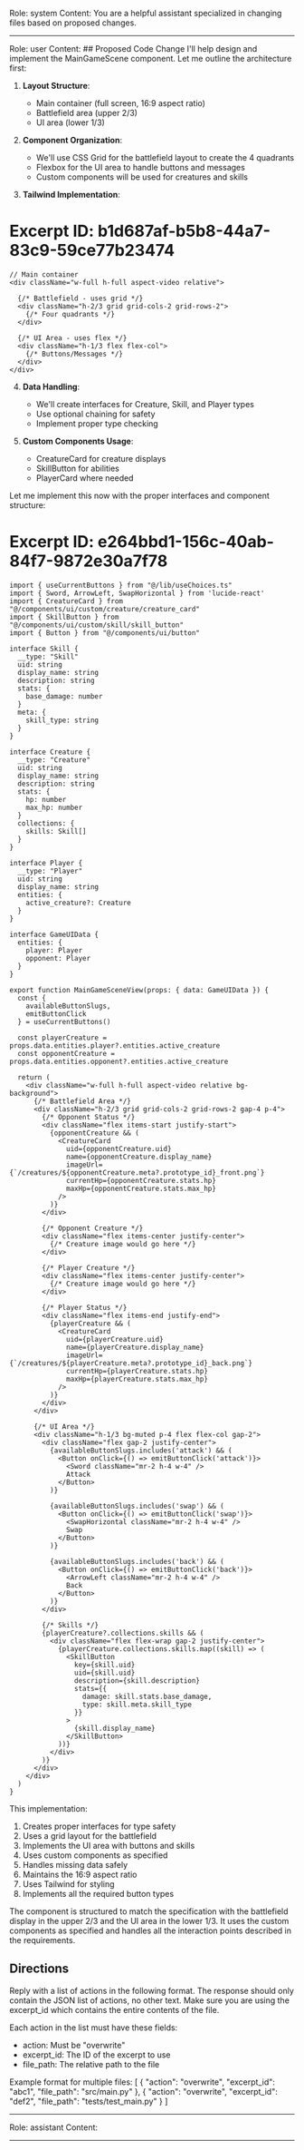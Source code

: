 Role: system
Content: You are a helpful assistant specialized in changing files based on proposed changes.
__________________
Role: user
Content: ## Proposed Code Change
I'll help design and implement the MainGameScene component. Let me outline the architecture first:

1. **Layout Structure**:
   - Main container (full screen, 16:9 aspect ratio)
   - Battlefield area (upper 2/3)
   - UI area (lower 1/3)

2. **Component Organization**:
   - We'll use CSS Grid for the battlefield layout to create the 4 quadrants
   - Flexbox for the UI area to handle buttons and messages
   - Custom components will be used for creatures and skills

3. **Tailwind Implementation**:
# Excerpt ID: b1d687af-b5b8-44a7-83c9-59ce77b23474
   ```tsx
   // Main container
   <div className="w-full h-full aspect-video relative">
     
     {/* Battlefield - uses grid */}
     <div className="h-2/3 grid grid-cols-2 grid-rows-2">
       {/* Four quadrants */}
     </div>
     
     {/* UI Area - uses flex */}
     <div className="h-1/3 flex flex-col">
       {/* Buttons/Messages */}
     </div>
   </div>
   ```

4. **Data Handling**:
   - We'll create interfaces for Creature, Skill, and Player types
   - Use optional chaining for safety
   - Implement proper type checking

5. **Custom Components Usage**:
   - CreatureCard for creature displays
   - SkillButton for abilities
   - PlayerCard where needed

Let me implement this now with the proper interfaces and component structure:

# Excerpt ID: e264bbd1-156c-40ab-84f7-9872e30a7f78
```tsx main_game/templates/MainGameScene.tsx
import { useCurrentButtons } from "@/lib/useChoices.ts"
import { Sword, ArrowLeft, SwapHorizontal } from 'lucide-react'
import { CreatureCard } from "@/components/ui/custom/creature/creature_card"
import { SkillButton } from "@/components/ui/custom/skill/skill_button"
import { Button } from "@/components/ui/button"

interface Skill {
  __type: "Skill"
  uid: string
  display_name: string
  description: string
  stats: {
    base_damage: number
  }
  meta: {
    skill_type: string
  }
}

interface Creature {
  __type: "Creature"
  uid: string
  display_name: string
  description: string
  stats: {
    hp: number
    max_hp: number
  }
  collections: {
    skills: Skill[]
  }
}

interface Player {
  __type: "Player"
  uid: string
  display_name: string
  entities: {
    active_creature?: Creature
  }
}

interface GameUIData {
  entities: {
    player: Player
    opponent: Player
  }
}

export function MainGameSceneView(props: { data: GameUIData }) {
  const {
    availableButtonSlugs,
    emitButtonClick
  } = useCurrentButtons()

  const playerCreature = props.data.entities.player?.entities.active_creature
  const opponentCreature = props.data.entities.opponent?.entities.active_creature

  return (
    <div className="w-full h-full aspect-video relative bg-background">
      {/* Battlefield Area */}
      <div className="h-2/3 grid grid-cols-2 grid-rows-2 gap-4 p-4">
        {/* Opponent Status */}
        <div className="flex items-start justify-start">
          {opponentCreature && (
            <CreatureCard
              uid={opponentCreature.uid}
              name={opponentCreature.display_name}
              imageUrl={`/creatures/${opponentCreature.meta?.prototype_id}_front.png`}
              currentHp={opponentCreature.stats.hp}
              maxHp={opponentCreature.stats.max_hp}
            />
          )}
        </div>

        {/* Opponent Creature */}
        <div className="flex items-center justify-center">
          {/* Creature image would go here */}
        </div>

        {/* Player Creature */}
        <div className="flex items-center justify-center">
          {/* Creature image would go here */}
        </div>

        {/* Player Status */}
        <div className="flex items-end justify-end">
          {playerCreature && (
            <CreatureCard
              uid={playerCreature.uid}
              name={playerCreature.display_name}
              imageUrl={`/creatures/${playerCreature.meta?.prototype_id}_back.png`}
              currentHp={playerCreature.stats.hp}
              maxHp={playerCreature.stats.max_hp}
            />
          )}
        </div>
      </div>

      {/* UI Area */}
      <div className="h-1/3 bg-muted p-4 flex flex-col gap-2">
        <div className="flex gap-2 justify-center">
          {availableButtonSlugs.includes('attack') && (
            <Button onClick={() => emitButtonClick('attack')}>
              <Sword className="mr-2 h-4 w-4" />
              Attack
            </Button>
          )}
          
          {availableButtonSlugs.includes('swap') && (
            <Button onClick={() => emitButtonClick('swap')}>
              <SwapHorizontal className="mr-2 h-4 w-4" />
              Swap
            </Button>
          )}

          {availableButtonSlugs.includes('back') && (
            <Button onClick={() => emitButtonClick('back')}>
              <ArrowLeft className="mr-2 h-4 w-4" />
              Back
            </Button>
          )}
        </div>

        {/* Skills */}
        {playerCreature?.collections.skills && (
          <div className="flex flex-wrap gap-2 justify-center">
            {playerCreature.collections.skills.map((skill) => (
              <SkillButton
                key={skill.uid}
                uid={skill.uid}
                description={skill.description}
                stats={{
                  damage: skill.stats.base_damage,
                  type: skill.meta.skill_type
                }}
              >
                {skill.display_name}
              </SkillButton>
            ))}
          </div>
        )}
      </div>
    </div>
  )
}
```

This implementation:
1. Creates proper interfaces for type safety
2. Uses a grid layout for the battlefield
3. Implements the UI area with buttons and skills
4. Uses custom components as specified
5. Handles missing data safely
6. Maintains the 16:9 aspect ratio
7. Uses Tailwind for styling
8. Implements all the required button types

The component is structured to match the specification with the battlefield display in the upper 2/3 and the UI area in the lower 1/3. It uses the custom components as specified and handles all the interaction points described in the requirements.

## Directions
Reply with a list of actions in the following format. The response should only contain the JSON list of actions, no other text.
Make sure you are using the excerpt_id which contains the entire contents of the file.

Each action in the list must have these fields:
- action: Must be "overwrite"
- excerpt_id: The ID of the excerpt to use
- file_path: The relative path to the file

Example format for multiple files:
[
    {
        "action": "overwrite",
        "excerpt_id": "abc1",
        "file_path": "src/main.py"
    },
    {
        "action": "overwrite",
        "excerpt_id": "def2",
        "file_path": "tests/test_main.py"
    }
]
__________________
Role: assistant
Content: 
__________________
